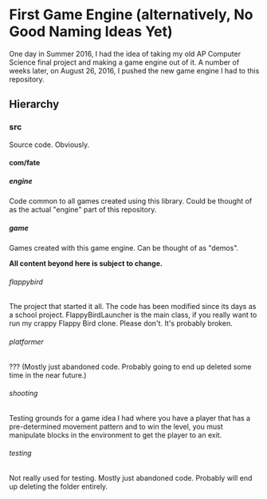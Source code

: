 # First Game Engine (alternatively, No Good Naming Ideas Yet)

One day in Summer 2016, I had the idea of taking my old AP Computer Science final project and making a game engine out of it. A number of weeks later, on August 26, 2016, I pushed the new game engine I had to this repository.

## Hierarchy
### src
Source code. Obviously.
#### com/fate
##### engine
Code common to all games created using this library. Could be thought of as the actual "engine" part of this repository.
##### game
Games created with this game engine. Can be thought of as "demos".

**All content beyond here is subject to change.**

###### flappybird
The project that started it all. The code has been modified since its days as a school project. FlappyBirdLauncher is the main class, if you really want to run my crappy Flappy Bird clone. Please don't. It's probably broken.
###### platformer
??? (Mostly just abandoned code. Probably going to end up deleted some time in the near future.)
###### shooting
Testing grounds for a game idea I had where you have a player that has a pre-determined movement pattern and to win the level, you must manipulate blocks in the environment to get the player to an exit.
###### testing
Not really used for testing. Mostly just abandoned code. Probably will end up deleting the folder entirely.



